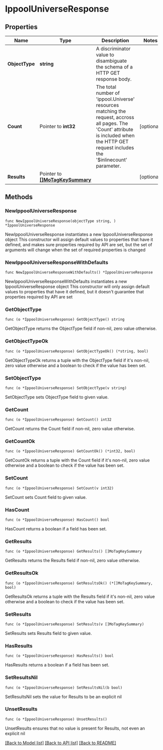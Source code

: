 # IppoolUniverseResponse

## Properties

Name | Type | Description | Notes
------------ | ------------- | ------------- | -------------
**ObjectType** | **string** | A discriminator value to disambiguate the schema of a HTTP GET response body. | 
**Count** | Pointer to **int32** | The total number of &#39;ippool.Universe&#39; resources matching the request, accross all pages. The &#39;Count&#39; attribute is included when the HTTP GET request includes the &#39;$inlinecount&#39; parameter. | [optional] 
**Results** | Pointer to [**[]MoTagKeySummary**](MoTagKeySummary.md) |  | [optional] 

## Methods

### NewIppoolUniverseResponse

`func NewIppoolUniverseResponse(objectType string, ) *IppoolUniverseResponse`

NewIppoolUniverseResponse instantiates a new IppoolUniverseResponse object
This constructor will assign default values to properties that have it defined,
and makes sure properties required by API are set, but the set of arguments
will change when the set of required properties is changed

### NewIppoolUniverseResponseWithDefaults

`func NewIppoolUniverseResponseWithDefaults() *IppoolUniverseResponse`

NewIppoolUniverseResponseWithDefaults instantiates a new IppoolUniverseResponse object
This constructor will only assign default values to properties that have it defined,
but it doesn't guarantee that properties required by API are set

### GetObjectType

`func (o *IppoolUniverseResponse) GetObjectType() string`

GetObjectType returns the ObjectType field if non-nil, zero value otherwise.

### GetObjectTypeOk

`func (o *IppoolUniverseResponse) GetObjectTypeOk() (*string, bool)`

GetObjectTypeOk returns a tuple with the ObjectType field if it's non-nil, zero value otherwise
and a boolean to check if the value has been set.

### SetObjectType

`func (o *IppoolUniverseResponse) SetObjectType(v string)`

SetObjectType sets ObjectType field to given value.


### GetCount

`func (o *IppoolUniverseResponse) GetCount() int32`

GetCount returns the Count field if non-nil, zero value otherwise.

### GetCountOk

`func (o *IppoolUniverseResponse) GetCountOk() (*int32, bool)`

GetCountOk returns a tuple with the Count field if it's non-nil, zero value otherwise
and a boolean to check if the value has been set.

### SetCount

`func (o *IppoolUniverseResponse) SetCount(v int32)`

SetCount sets Count field to given value.

### HasCount

`func (o *IppoolUniverseResponse) HasCount() bool`

HasCount returns a boolean if a field has been set.

### GetResults

`func (o *IppoolUniverseResponse) GetResults() []MoTagKeySummary`

GetResults returns the Results field if non-nil, zero value otherwise.

### GetResultsOk

`func (o *IppoolUniverseResponse) GetResultsOk() (*[]MoTagKeySummary, bool)`

GetResultsOk returns a tuple with the Results field if it's non-nil, zero value otherwise
and a boolean to check if the value has been set.

### SetResults

`func (o *IppoolUniverseResponse) SetResults(v []MoTagKeySummary)`

SetResults sets Results field to given value.

### HasResults

`func (o *IppoolUniverseResponse) HasResults() bool`

HasResults returns a boolean if a field has been set.

### SetResultsNil

`func (o *IppoolUniverseResponse) SetResultsNil(b bool)`

 SetResultsNil sets the value for Results to be an explicit nil

### UnsetResults
`func (o *IppoolUniverseResponse) UnsetResults()`

UnsetResults ensures that no value is present for Results, not even an explicit nil

[[Back to Model list]](../README.md#documentation-for-models) [[Back to API list]](../README.md#documentation-for-api-endpoints) [[Back to README]](../README.md)


